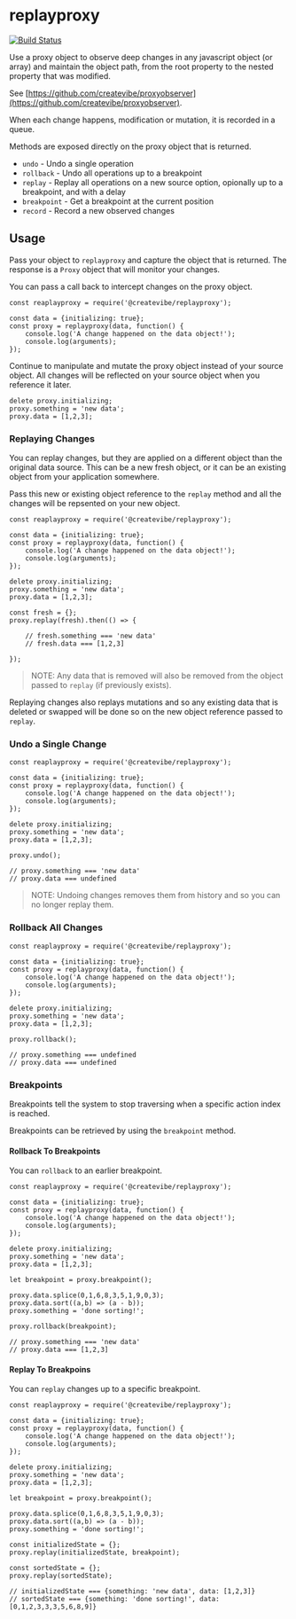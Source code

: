 # replayproxy

[![Build Status](https://travis-ci.com/createvibe/proxyobserver.svg?branch=master)](https://travis-ci.com/createvibe/replayproxy)

Use a proxy object to observe deep changes in any javascript object (or array) and maintain the object path,
from the root property to the nested property that was modified.

See [https://github.com/createvibe/proxyobserver](https://github.com/createvibe/proxyobserver).

When each change happens, modification or mutation, it is recorded in a queue.

Methods are exposed directly on the proxy object that is returned.

- `undo` - Undo a single operation
- `rollback` - Undo all operations up to a breakpoint
- `replay` - Replay all operations on a new source option, opionally up to a breakpoint, and with a delay
- `breakpoint` -  Get a breakpoint at the current position
- `record` - Record a new observed changes

## Usage

Pass your object to `replayproxy` and capture the object that is returned.
The response is a `Proxy` object that will monitor your changes.

You can pass a call back to intercept changes on the proxy object.

```
const reaplayproxy = require('@createvibe/replayproxy');

const data = {initializing: true};
const proxy = replayproxy(data, function() {
    console.log('A change happened on the data object!');
    console.log(arguments);
});
```
Continue to manipulate and mutate the proxy object instead of your source object.
All changes will be reflected on your source object when you reference it later.

```
delete proxy.initializing;
proxy.something = 'new data';
proxy.data = [1,2,3];
```
### Replaying Changes

You can replay changes, but they are applied on a different object than the original data source.
This can be a new fresh object, or it can be an existing object from your application somewhere.

Pass this new or existing object reference to the `replay` method and all the changes will be repsented on your new object.

```
const reaplayproxy = require('@createvibe/replayproxy');

const data = {initializing: true};
const proxy = replayproxy(data, function() {
    console.log('A change happened on the data object!');
    console.log(arguments);
});

delete proxy.initializing;
proxy.something = 'new data';
proxy.data = [1,2,3];

const fresh = {};
proxy.replay(fresh).then(() => {

    // fresh.something === 'new data'
    // fresh.data === [1,2,3]

});
```
> NOTE: Any data that is removed will also be removed from the object passed to `replay` (if previously exists).

Replaying changes also replays mutations and so any existing data that is deleted or swapped will be done so on 
the new object reference passed to `replay`.

### Undo a Single Change

```
const reaplayproxy = require('@createvibe/replayproxy');

const data = {initializing: true};
const proxy = replayproxy(data, function() {
    console.log('A change happened on the data object!');
    console.log(arguments);
});

delete proxy.initializing;
proxy.something = 'new data';
proxy.data = [1,2,3];

proxy.undo();

// proxy.something === 'new data'
// proxy.data === undefined
```
> NOTE: Undoing changes removes them from history and so you can no longer replay them.

### Rollback All Changes

```
const reaplayproxy = require('@createvibe/replayproxy');

const data = {initializing: true};
const proxy = replayproxy(data, function() {
    console.log('A change happened on the data object!');
    console.log(arguments);
});

delete proxy.initializing;
proxy.something = 'new data';
proxy.data = [1,2,3];

proxy.rollback();

// proxy.something === undefined
// proxy.data === undefined
```

### Breakpoints

Breakpoints tell the system to stop traversing when a specific action index is reached.

Breakpoints can be retrieved by using the `breakpoint` method.

#### Rollback To Breakpoints

You can `rollback` to an earlier breakpoint.

```
const reaplayproxy = require('@createvibe/replayproxy');

const data = {initializing: true};
const proxy = replayproxy(data, function() {
    console.log('A change happened on the data object!');
    console.log(arguments);
});

delete proxy.initializing;
proxy.something = 'new data';
proxy.data = [1,2,3];

let breakpoint = proxy.breakpoint();

proxy.data.splice(0,1,6,8,3,5,1,9,0,3);
proxy.data.sort((a,b) => (a - b));
proxy.something = 'done sorting!';

proxy.rollback(breakpoint);

// proxy.something === 'new data'
// proxy.data === [1,2,3]
```

#### Replay To Breakpoins

You can `replay` changes up to a specific breakpoint.

```
const reaplayproxy = require('@createvibe/replayproxy');

const data = {initializing: true};
const proxy = replayproxy(data, function() {
    console.log('A change happened on the data object!');
    console.log(arguments);
});

delete proxy.initializing;
proxy.something = 'new data';
proxy.data = [1,2,3];

let breakpoint = proxy.breakpoint();

proxy.data.splice(0,1,6,8,3,5,1,9,0,3);
proxy.data.sort((a,b) => (a - b));
proxy.something = 'done sorting!';

const initializedState = {};
proxy.replay(initializedState, breakpoint);

const sortedState = {};
proxy.replay(sortedState);

// initializedState === {something: 'new data', data: [1,2,3]}
// sortedState === {something: 'done sorting!', data: [0,1,2,3,3,3,5,6,8,9]}
```
